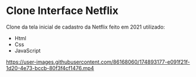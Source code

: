 # Clone Interface Netflix 

Clone da tela inicial de cadastro da Netflix feito em 2021 utilizado: 
- Html
- Css
- JavaScript



https://user-images.githubusercontent.com/86168060/174893177-e091f21f-1d20-4e73-bccb-80f3f4cf1476.mp4

